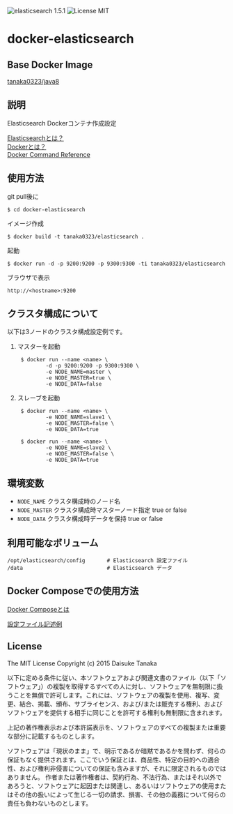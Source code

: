 ![elasticsearch 1.5.1](https://img.shields.io/badge/elasticsearch-1.5.1-brightgreen.svg) ![License MIT](https://img.shields.io/badge/license-MIT-blue.svg)

docker-elasticsearch
=====================

Base Docker Image
---------------------

[tanaka0323/java8](https://bitbucket.org/tanaka0323/docker-java8)

説明
---------------------

Elasticsearch Dockerコンテナ作成設定

[Elasticsearchとは？](https://www.elastic.co/products/elasticsearch)  
[Dockerとは？](https://docs.docker.com/)  
[Docker Command Reference](https://docs.docker.com/reference/commandline/cli/)

使用方法
---------------------

git pull後に

    $ cd docker-elasticsearch

イメージ作成

    $ docker build -t tanaka0323/elasticsearch .

起動

    $ docker run -d -p 9200:9200 -p 9300:9300 -ti tanaka0323/elasticsearch

ブラウザで表示

    http://<hostname>:9200

クラスタ構成について
---------------------

以下は3ノードのクラスタ構成設定例です。

1. マスターを起動

        $ docker run --name <name> \
                -d -p 9200:9200 -p 9300:9300 \
                -e NODE_NAME=master \
                -e NODE_MASTER=true \
                -e NODE_DATA=false

2. スレーブを起動

        $ docker run --name <name> \
                -e NODE_NAME=slave1 \
                -e NODE_MASTER=false \
                -e NODE_DATA=true

        $ docker run --name <name> \
                -e NODE_NAME=slave2 \
                -e NODE_MASTER=false \
                -e NODE_DATA=true

環境変数
---------------------

- `NODE_NAME` クラスタ構成時のノード名
- `NODE_MASTER` クラスタ構成時マスターノード指定 true or false
- `NODE_DATA` クラスタ構成時データを保持 true or false

利用可能なボリューム
---------------------

    /opt/elasticsearch/config       # Elasticsearch 設定ファイル
    /data                           # Elasticsearch データ

Docker Composeでの使用方法
---------------------

[Docker Composeとは](https://docs.docker.com/compose/)  

[設定ファイル記述例](https://bitbucket.org/tanaka0323/compose-examples)

License
---------------------

The MIT License
Copyright (c) 2015 Daisuke Tanaka

以下に定める条件に従い、本ソフトウェアおよび関連文書のファイル（以下「ソフトウェア」）の複製を取得するすべての人に対し、ソフトウェアを無制限に扱うことを無償で許可します。これには、ソフトウェアの複製を使用、複写、変更、結合、掲載、頒布、サブライセンス、および/または販売する権利、およびソフトウェアを提供する相手に同じことを許可する権利も無制限に含まれます。

上記の著作権表示および本許諾表示を、ソフトウェアのすべての複製または重要な部分に記載するものとします。

ソフトウェアは「現状のまま」で、明示であるか暗黙であるかを問わず、何らの保証もなく提供されます。ここでいう保証とは、商品性、特定の目的への適合性、および権利非侵害についての保証も含みますが、それに限定されるものではありません。 作者または著作権者は、契約行為、不法行為、またはそれ以外であろうと、ソフトウェアに起因または関連し、あるいはソフトウェアの使用またはその他の扱いによって生じる一切の請求、損害、その他の義務について何らの責任も負わないものとします。